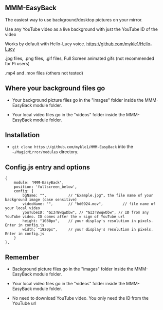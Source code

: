 ## MMM-EasyBack

The easiest way to use background/desktop pictures on your mirror.

Use any YouTube video as a live background with just the YouTube ID of the video

Works by default with Hello-Lucy voice. https://github.com/mykle1/Hello-Lucy

.jpg files, .png files, .gif files, Full Screen animated gifs (not recommended for Pi users)

.mp4 and .mov files (others not tested)

## Where your background files go

* Your background picture files go in the "images" folder inside the MMM-EasyBack module folder.

* Your local video files go in the "videos" folder inside the MMM-EasyBack module folder.

## Installation

* `git clone https://github.com/mykle1/MMM-EasyBack` into the `~/MagicMirror/modules` directory.

## Config.js entry and options

```
{
    module: 'MMM-EasyBack',
    position: 'fullscreen_below',
    config: {
        bgName: "",          // "Example.jpg", the file name of your background image (case sensitive)
        videoName: "",       // "hd0924.mov",         // file name of your local video
        youTubeID: "GI3rBwqwDbw", // "GI3rBwqwDbw", // ID from any YouTube video. ID comes after the = sign of YouTube url
        height: "1080px",    // your display's resolution in pixels. Enter in config.js
        width: "1920px",     // your display's resolution in pixels. Enter in config.js
    }
},
```

## Remember

* Background picture files go in the "images" folder inside the MMM-EasyBack module folder.

* Your local video files go in the "videos" folder inside the MMM-EasyBack module folder.

* No need to download YouTube video. You only need the ID from the YouTube url